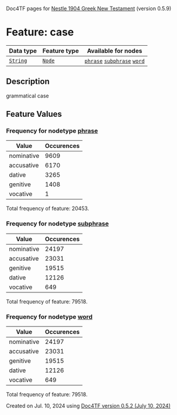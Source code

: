 Doc4TF pages for [Nestle 1904 Greek New Testament](https://github.com/saulocantanhede/tfgreek2/tree/main/tf) (version 0.5.9)
# Feature: case
Data type|Feature type|Available for nodes
---|---|---
[`String`](featuresbydatatype.md#string)|[`Node`](featuresbytype.md#node)| [`phrase`](featuresbynodetype.md#phrase)  [`subphrase`](featuresbynodetype.md#subphrase)  [`word`](featuresbynodetype.md#word) 
## Description
grammatical case
## Feature Values
### Frequency for nodetype [phrase](featuresbynodetype.md#phrase)
Value|Occurences
---|---
nominative|9609
accusative|6170
dative|3265
genitive|1408
vocative|1

Total frequency of feature: 20453.
 ### Frequency for nodetype [subphrase](featuresbynodetype.md#subphrase)
Value|Occurences
---|---
nominative|24197
accusative|23031
genitive|19515
dative|12126
vocative|649

Total frequency of feature: 79518.
 ### Frequency for nodetype [word](featuresbynodetype.md#word)
Value|Occurences
---|---
nominative|24197
accusative|23031
genitive|19515
dative|12126
vocative|649

Total frequency of feature: 79518.
  

Created on Jul. 10, 2024 using [Doc4TF version 0.5.2 (July 10, 2024)](https://github.com/tonyjurg/Doc4TF/blob/main/CreateFeatureDoc.ipynb) 